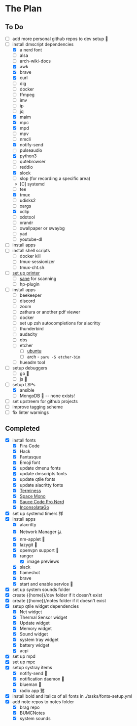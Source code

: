 # The Plan

## To Do

- [ ] add more personal github repos to dev setup 
- [ ] install dmscript dependencies
  - [x] a nerd font
  - [ ] alsa
  - [ ] arch-wiki-docs
  - [x] awk
  - [x] brave
  - [x] curl
  - [ ] dig
  - [ ] docker
  - [ ] ffmpeg
  - [ ] imv
  - [ ] ip
  - [ ] jq
  - [x] maim
  - [x] mpc
  - [x] mpd
  - [ ] mpv
  - [ ] nmcli
  - [x] notify-send
  - [ ] pulseaudio
  - [x] python3
  - [ ] qutebrowser
  - [ ] reddio
  - [x] slock
  - [ ] slop (for recording a specific area)
  - [C] systemd
  - [ ] tee
  - [x] tmux
  - [ ] udisks2
  - [ ] xargs
  - [x] xclip
  - [ ] xdotool
  - [ ] xrandr
  - [ ] xwallpaper or swaybg
  - [ ] yad
  - [ ] youtube-dl
- [ ] install apps
- [ ] install shell scripts
  - [ ] docker kill
  - [ ] tmux-sessionizer
  - [ ] tmux-cht.sh
- [ ] [set up printer](https://unix.stackexchange.com/questions/359531/installing-hp-printer-driver-for-arch-linux)
  - [ ] [sane](https://wiki.archlinux.org/title/SANE) for scanning
  - [ ] hp-plugin
- [ ] install apps
  - [ ] beekeeper
  - [ ] discord
  - [ ] zoom
  - [ ] zathura or another pdf viewer
  - [ ] docker
  - [ ] set up zsh autocompletions for alacritty
  - [ ] thunderbird
  - [ ] audacity
  - [ ] obs
  - [ ] etcher
    - [ ] [ubuntu](https://www.linuxfordevices.com/tutorials/ubuntu/install-etcher-on-ubuntu)
    - [ ] arch - `paru -S etcher-bin`
  - [ ] hueadm tool
- [ ] setup debuggers
  - [ ] go 
  - [ ] js 
- [ ] setup LSPs
  - [x] ansible
  - [ ] MongoDB  -- none exists!
- [ ] set upstreem for github projects
- [ ] improve tagging scheme
- [ ] fix linter warnings

## Completed

- [x] install fonts
  - [x] Fira Code
  - [x] Hack
  - [x] Fantasque
  - [x] Emoji font
  - [x] update dmenu fonts
  - [x] update dmscripts fonts
  - [x] update qtile fonts
  - [x] update alacritty fonts
  - [x] [Terminess](<https://github.com/ryanoasis/nerd-fonts/raw/master/patched-fonts/Terminus/terminus-ttf-4.40.1/Regular/complete/Terminess%20(TTF)%20Nerd%20Font%20Complete.ttf>)
  - [x] [Space Mono](https://github.com/ryanoasis/nerd-fonts/raw/master/patched-fonts/SpaceMono/Regular/complete/Space%20Mono%20Nerd%20Font%20Complete.ttf)
  - [x] [Sauce Code Pro Nerd](https://github.com/ryanoasis/nerd-fonts/raw/master/patched-fonts/SourceCodePro/Regular/complete/Sauce%20Code%20Pro%20Nerd%20Font%20Complete%20Mono.ttf)
  - [x] [InconsolataGo](https://github.com/ryanoasis/nerd-fonts/raw/master/patched-fonts/InconsolataGo/Regular/complete/InconsolataGo%20Nerd%20Font%20Complete.ttf)
- [x] set up systemd timers 祥
- [x] install apps
  - [x] alacritty
  - [x] Network Manager ﯱ
  - [x] nm-applet 
  - [x] lazygit 
  - [x] openvpn support 
  - [x] ranger
    - [x] image previews
  - [x] slack
  - [x] flameshot
  - [x] brave
  - [x] start and enable service 
- [x] set up system sounds folder
- [x] create {{home}}/dev folder if it doesn't exist
- [x] create {{home}}/notes folder if it doesn't exist
- [x] setup qtile widget dependencies
  - [x] Net widget
  - [x] Thermal Sensor widget
  - [x] Update widget
  - [x] Memory widget
  - [x] Sound widget
  - [x] system tray widget
  - [x] battery widget
  - [x] acpi
- [x] set up mpd
- [x] set up mpc
- [x] setup systray items
  - [x] notify-send 
  - [x] notification daemon 
  - [x] blueman 
  - [x] radio app 鷺
- [x] install bold and italics of all fonts in ./tasks/fonts-setup.yml
- [x] add note repos to notes folder
  - [x] brag repo
  - [x] BUMCNotes
  - [x] system sounds
